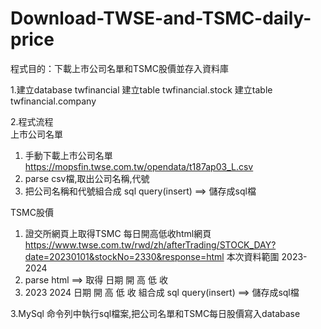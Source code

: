 # Download-TWSE-and-TSMC-daily-price
程式目的：下載上市公司名單和TSMC股價並存入資料庫

1.建立database twfinancial
  建立table twfinancial.stock
  建立table twfinancial.company

2.程式流程<br>
上市公司名單
1. 手動下載上市公司名單  https://mopsfin.twse.com.tw/opendata/t187ap03_L.csv
2. parse csv檔,取出公司名稱,代號
3. 把公司名稱和代號組合成 sql query(insert) ==>  儲存成sql檔

TSMC股價
1. 證交所網頁上取得TSMC 每日開高低收html網頁  https://www.twse.com.tw/rwd/zh/afterTrading/STOCK_DAY?date=20230101&stockNo=2330&response=html
   本次資料範圍 2023-2024
2. parse html ==> 取得 日期 開 高 低 收 
3. 2023 2024 日期 開 高 低 收 組合成 sql query(insert) ==>  儲存成sql檔

3.MySql 命令列中執行sql檔案,把公司名單和TSMC每日股價寫入database



